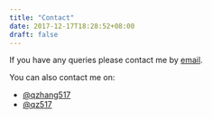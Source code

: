 ```yaml
---
title: "Contact"
date: 2017-12-17T18:28:52+08:00
draft: false
---
```


If you have any queries please contact me by <a href="mailto:qz517@protonmail.com">email</a>.

You can also contact me on:

<ul class="fa-ul">
  <li>
    <a href="https://twitter.com/qzhang517" target="_blank"><i class="fa fa-twitter-square fa-lg"></i>@qzhang517</a>
  </li>
  <li>
    <a href="https://github.com/qz517" target="_blank"><i class="fa fa-github-square fa-lg"></i>@qz517</a>
  </li>
</ul>